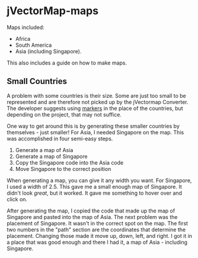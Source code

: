 jVectorMap-maps
===============

Maps included:  

  - Africa
  - South America
  - Asia (including Singapore).
 
This also includes a guide on how to make maps.



Small Countries
---------------

A problem with some countries is their size. Some are just too small to be represented and are therefore not picked up by the jVectormap Converter. The developer suggests using [markers](http://jvectormap.com/examples/markers-world/) in the place of the countries, but depending on the project, that may not suffice.

One way to get around this is by generating these smaller countries by themselves - just smaller! For Asia, I needed Singapore on the map. This was accomplished in four semi-easy steps.

 1. Generate a map of Asia
 2. Generate a map of Singapore
 3. Copy the Singapore code into the Asia code
 4. Move Singapore to the correct position

When generating a map, you can give it any width you want. For Singapore, I used a width of 2.5. This gave me a small enough map of Singapore. It didn't look _great_, but it worked. It gave me something to hover over and click on.

After generating the map, I copied the code that made up the map of Singapore and pasted into the map of Asia. The next problem was the placement of Singapore. It wasn't in the correct spot on the map. The first two numbers in the "path" section are the coordinates that determine the placement. Changing those made it move up, down, left, and right. I got it in a place that was good enough and there I had it, a map of Asia - including Singapore.

